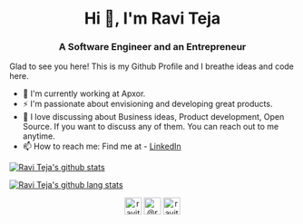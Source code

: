 <h1 align="center">Hi 👋, I'm Ravi Teja</h1>
<h3 align="center">A Software Engineer and an Entrepreneur</h3>

Glad to see you here! This is my Github Profile and I breathe ideas and code here.

- 🔭 I'm currently working at Apxor.
- ⚡ I'm passionate about envisioning and developing great products. 
- 💬 I love discussing about Business ideas, Product development, Open Source. If you want to discuss any of them. You can reach out to me anytime.
- 📫 How to reach me: Find me at - [LinkedIn](https://www.linkedin.com/in/ravitejakomma/)

[![Ravi Teja's github stats](https://github-readme-stats.vercel.app/api?username=RaviTejaKomma&show_icons=true&hide_border=true&theme=gotham)](https://github.com/RaviTejaKomma/github-readme-stats)

[![Ravi Teja's github lang stats](https://github-readme-stats.vercel.app/api/top-langs/?username=RaviTejaKomma&custom_title=Languages%20I%20have%20used&layout=compact&theme=gotham&exclude_repo=Apple-Logo-Detection,HackerEarth_MachineLearning_Challenges_Solutions,Complete-Python-3-Bootcamp,Twitter-Sentiment-Analysis,Youtube-Comments-Spam-Detection,Titanic-Kaggle,SMS_Spam_Detectionhide=HTML,Jupyter%20Notebook,CSS&langs_count=5)](https://github.com/RaviTejaKomma/github-readme-stats)

<p align="center">
    <a href="https://www.linkedin.com/in/ravitejakomma/" target="blank"><img align="center" src="https://cdn.jsdelivr.net/npm/simple-icons@3.0.1/icons/linkedin.svg" alt="ravitejakomma" height="30" width="30" /></a>
    <a href="https://medium.com/@ravitejakomma" target="blank"><img align="center" src="https://cdn.jsdelivr.net/npm/simple-icons@3.0.1/icons/medium.svg" alt="@ravitejakomma" height="30" width="30" /></a>  
    <a href="https://www.instagram.com/raviteja_komma/" target="blank"><img align="center" src="http://cdn.jsdelivr.net/npm/simple-icons@3.0.1/icons/instagram.svg" alt="raviteja_komma" height="30" width="30" /></a>
</p>
